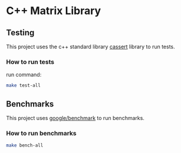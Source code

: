 # C++ Matrix Library

## Testing

This project uses the c++ standard library [cassert](https://en.cppreference.com/w/cpp/header/cassert) library to run tests.

### How to run tests

run command:

```bash
make test-all
```

## Benchmarks

This project uses [google/benchmark](https://github.com/google/benchmark) to run benchmarks.

### How to run benchmarks

```bash
make bench-all
```
